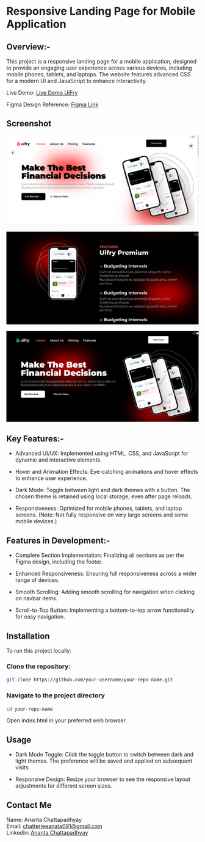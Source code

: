 # **Responsive Landing Page for Mobile Application**

## **Overview:-** 
This project is a responsive landing page for a mobile application, designed to provide an engaging user experience across various devices, including mobile phones, tablets, and laptops. The website features advanced CSS for a modern UI and JavaScript to enhance interactivity.

Live Demo: [Live Demo UiFry](https://ui-fry-assignment.vercel.app/)

Figma Design Reference: [Figma Link](https://www.figma.com/community/file/1145991068621514311)

## **Screenshot**
![Front_Page_ Screenshot](Images/image1.png)

![Front_Page_ Screenshot_dark](Images/image2.png)

![Front_Page_ Screenshot_dark](Images/image3.png)


## **Key Features:-** 

- Advanced UI/UX: Implemented using HTML, CSS, and JavaScript for dynamic and interactive elements.

- Hover and Animation Effects: Eye-catching animations and hover effects to enhance user experience.

- Dark Mode: Toggle between light and dark themes with a button. The chosen theme is retained using local storage, even after page reloads.

- Responsiveness: Optimized for mobile phones, tablets, and laptop screens. (Note: Not fully responsive on very large screens and some mobile devices.)


 ## **Features in Development:-**

- Complete Section Implementation: Finalizing all sections as per the Figma design, including the footer.

- Enhanced Responsiveness: Ensuring full responsiveness across a wider range of devices.

- Smooth Scrolling: Adding smooth scrolling for navigation when clicking on navbar items.

- Scroll-to-Top Button: Implementing a bottom-to-top arrow functionality for easy navigation.


## **Installation**

To run this project locally:

### **Clone the repository:**

```sh
git clone https://github.com/your-username/your-repo-name.git
```
### **Navigate to the project directory**
```bash
cd your-repo-name
```
Open index.html in your preferred web browser.

## **Usage**
- Dark Mode Toggle: Click the toggle button to switch between dark and light themes. The preference will be saved and applied on subsequent visits.

- Responsive Design: Resize your browser to see the responsive layout adjustments for different screen sizes.

## **Contact Me**
Name: Ananta Chattapadhyay
<br>
Email: chatterjeeanata091@gmail.com
<br>
LinkedIn: [Ananta Chattapadhyay](https://www.linkedin.com/in/ananta-chatterjee-896219245/)
